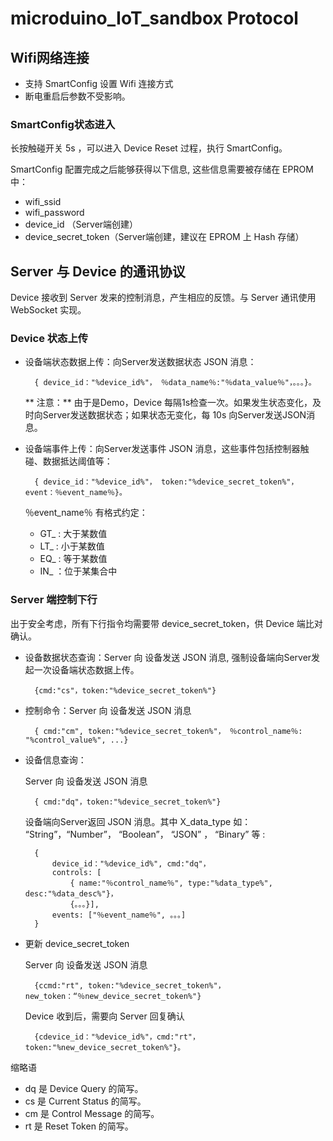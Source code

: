 # microduino_IoT_sandbox Protocol

## Wifi网络连接

* 支持 SmartConfig 设置 Wifi 连接方式
* 断电重启后参数不受影响。

### SmartConfig状态进入

长按触碰开关 5s ，可以进入 Device Reset 过程，执行 SmartConfig。

SmartConfig 配置完成之后能够获得以下信息, 这些信息需要被存储在 EPROM 中：

* wifi_ssid
* wifi_password
* device_id （Server端创建） 
* device_secret_token（Server端创建，建议在 EPROM 上 Hash 存储） 

## Server 与 Device 的通讯协议

Device 接收到 Server 发来的控制消息，产生相应的反馈。与 Server 通讯使用 WebSocket 实现。

### Device 状态上传

* 设备端状态数据上传：向Server发送数据状态 JSON 消息：

        { device_id："%device_id%"， ％data_name％:"％data_value％"，。。。}。

    ** 注意：** 由于是Demo，Device 每隔1s检查一次。如果发生状态变化，及时向Server发送数据状态；如果状态无变化，每 10s 向Server发送JSON消息。
    
* 设备端事件上传：向Server发送事件 JSON 消息，这些事件包括控制器触碰、数据抵达阈值等：

        { device_id："%device_id%"， token:"%device_secret_token%"， event：％event_name％}。

    ％event_name％ 有格式约定：
    
    * GT_ : 大于某数值
    * LT_ : 小于某数值
    * EQ_ : 等于某数值
    * IN_ ：位于某集合中

### Server 端控制下行

出于安全考虑，所有下行指令均需要带 device_secret_token，供 Device 端比对确认。

* 设备数据状态查询：Server 向 设备发送 JSON 消息, 强制设备端向Server发起一次设备端状态数据上传。 

        {cmd:"cs"，token:"%device_secret_token%"}

* 控制命令：Server 向 设备发送 JSON 消息 

        { cmd:"cm", token:"%device_secret_token%"， ％control_name％: "%control_value%", ...}

* 设备信息查询：

    Server 向 设备发送 JSON 消息
    
        { cmd:"dq"，token:"%device_secret_token%"}
    
    设备端向Server返回 JSON 消息。其中 X_data_type 如： “String”，“Number”， “Boolean”， “JSON” ， “Binary” 等 :

        {
            device_id："%device_id%", cmd:"dq"，
            controls: [
                { name:"％control_name％", type:"%data_type%", desc:"%data_desc%"}，
                {。。。}],
            events: ["％event_name％", 。。。]
        }

* 更新 device_secret_token 

    Server 向 设备发送 JSON 消息 
    
        {ccmd:"rt", token:"%device_secret_token%"，new_token：“％new_device_secret_token%"}
        
    Device 收到后，需要向 Server 回复确认
    
        {cdevice_id："%device_id%"，cmd:"rt"，token:"%new_device_secret_token%"}。

缩略语

* dq 是 Device Query 的简写。
* cs 是 Current Status 的简写。
* cm 是 Control Message 的简写。
* rt 是 Reset Token 的简写。
